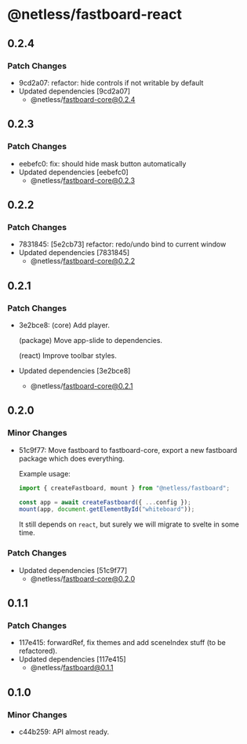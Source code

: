 # @netless/fastboard-react

## 0.2.4

### Patch Changes

- 9cd2a07: refactor: hide controls if not writable by default
- Updated dependencies [9cd2a07]
  - @netless/fastboard-core@0.2.4

## 0.2.3

### Patch Changes

- eebefc0: fix: should hide mask button automatically
- Updated dependencies [eebefc0]
  - @netless/fastboard-core@0.2.3

## 0.2.2

### Patch Changes

- 7831845: [5e2cb73] refactor: redo/undo bind to current window
- Updated dependencies [7831845]
  - @netless/fastboard-core@0.2.2

## 0.2.1

### Patch Changes

- 3e2bce8: (core) Add player.

  (package) Move app-slide to dependencies.

  (react) Improve toolbar styles.

- Updated dependencies [3e2bce8]
  - @netless/fastboard-core@0.2.1

## 0.2.0

### Minor Changes

- 51c9f77: Move fastboard to fastboard-core, export a new fastboard package which does everything.

  Example usage:

  ```ts
  import { createFastboard, mount } from "@netless/fastboard";

  const app = await createFastboard({ ...config });
  mount(app, document.getElementById("whiteboard"));
  ```

  It still depends on `react`, but surely we will migrate to svelte in some time.

### Patch Changes

- Updated dependencies [51c9f77]
  - @netless/fastboard-core@0.2.0

## 0.1.1

### Patch Changes

- 117e415: forwardRef, fix themes and add sceneIndex stuff (to be refactored).
- Updated dependencies [117e415]
  - @netless/fastboard@0.1.1

## 0.1.0

### Minor Changes

- c44b259: API almost ready.

